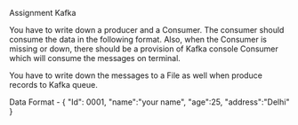 Assignment Kafka

You have to write down a producer and a Consumer. The consumer should consume the data in the following format. Also, when the Consumer is missing or down, there should be a provision of Kafka console Consumer which will consume the messages on terminal.

You have to write down the messages to a File as well when produce records to Kafka queue.

Data Format -
{
 "Id": 0001, 
"name":"your name",
 "age":25, 
"address":"Delhi"
}

